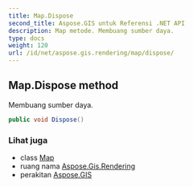 ```yaml
---
title: Map.Dispose
second_title: Aspose.GIS untuk Referensi .NET API
description: Map metode. Membuang sumber daya.
type: docs
weight: 120
url: /id/net/aspose.gis.rendering/map/dispose/
---
```

## Map.Dispose method

Membuang sumber daya.

```csharp
public void Dispose()
```

### Lihat juga

* class [Map](../)
* ruang nama [Aspose.Gis.Rendering](../../map/)
* perakitan [Aspose.GIS](../../../)


